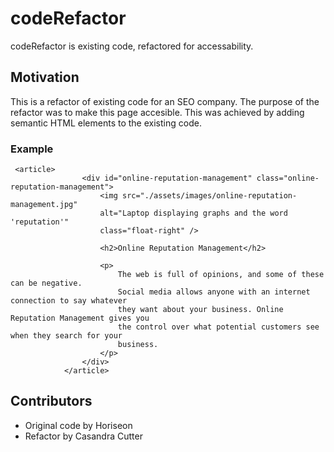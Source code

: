 # codeRefactor

codeRefactor is existing code, refactored for accessability.

## Motivation

This is a refactor of existing code for an SEO company. The purpose of the refactor was to make this page accesible. This was achieved by adding semantic HTML elements to the existing code.

### Example

```
 <article>
                <div id="online-reputation-management" class="online-reputation-management">
                    <img src="./assets/images/online-reputation-management.jpg" 
                    alt="Laptop displaying graphs and the word 'reputation'"
                    class="float-right" />

                    <h2>Online Reputation Management</h2>

                    <p>
                        The web is full of opinions, and some of these can be negative. 
                        Social media allows anyone with an internet connection to say whatever 
                        they want about your business. Online Reputation Management gives you 
                        the control over what potential customers see when they search for your 
                        business.
                    </p>
                </div>
            </article> 
```

## Contributors

* Original code by Horiseon
* Refactor by Casandra Cutter